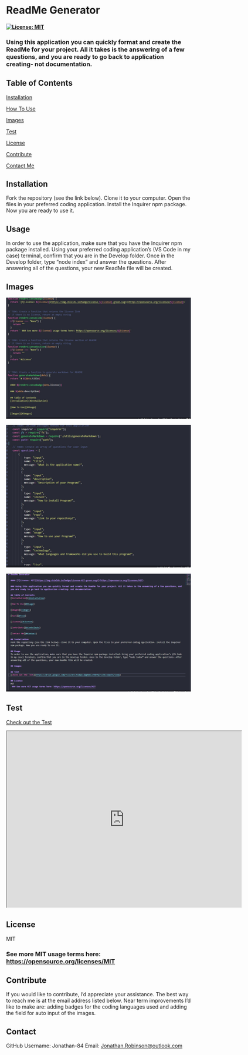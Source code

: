 # ReadMe Generator  

  #### [![License: MIT](https://img.shields.io/badge/License-MIT-green.svg)](https://opensource.org/licenses/MIT)

  ### Using this application you can quickly format and create the ReadMe for your project. All it takes is the answering of a few questions, and you are ready to go back to application creating- not documentation. 

  ## Table of Contents
  [Installation](#Installation)

  [How To Use](#Usage)

  [Images](#Images)

  [Test](#Test)

  [License](#License)

  [Contribute](#Contribute)

  [Contact Me](#Contact)

  ## Installation 
  Fork the repository (see the link below). Clone it to your computer. Open the files in your preferred coding application. Install the Inquirer npm package. Now you are ready to use it.  

  ## Usage 
  In order to use the application, make sure that you have the Inquirer npm package installed. Using your preferred coding application’s (VS Code in my case) terminal, confirm that you are in the Develop folder. Once in the Develop folder, type “node index” and answer the questions. After answering all of the questions, your new ReadMe file will be created.  

  ## Images
![Markdown JS File](https://raw.githubusercontent.com/Jonathan-84/ReadMe-Creator/master/Develop/img/GenerateMarkdown.jpg)

![Index JS File](https://raw.githubusercontent.com/Jonathan-84/ReadMe-Creator/master/Develop/img/IndexJS.jpg)

![Generated ReadMe File](https://raw.githubusercontent.com/Jonathan-84/ReadMe-Creator/master/Develop/img/Generated%20ReadMe%20File.jpg)

  ## Test
  [Check out the Test](https://drive.google.com/file/d/17CG8QlL6WgPpKLzY0eYw7si7KI1OpoTG/view)

<iframe src="https://drive.google.com/file/d/17CG8QlL6WgPpKLzY0eYw7si7KI1OpoTG/preview" width="640" height="480"></iframe>

  ## License
  MIT
   ### See more MIT usage terms here: https://opensource.org/licenses/MIT
 

  ## Contribute
  If you would like to contribute, I’d appreciate your assistance. The best way to reach me is at the email address listed below. Near term improvements I’d like to make are: adding badges for the coding languages used and adding the field for auto input of the images.  

  ## Contact
  GitHub Username: Jonathan-84 
  Email: Jonathan.Robinson@outlook.com 
  

  
